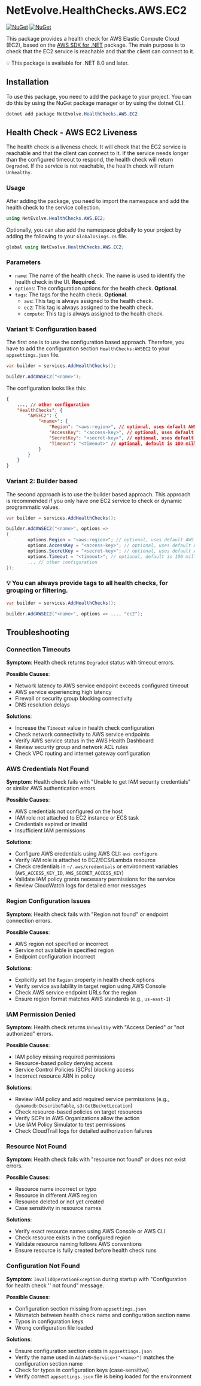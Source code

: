 # NetEvolve.HealthChecks.AWS.EC2

[![NuGet](https://img.shields.io/nuget/v/NetEvolve.HealthChecks.AWS.EC2?logo=nuget)](https://www.nuget.org/packages/NetEvolve.HealthChecks.AWS.EC2/)
[![NuGet](https://img.shields.io/nuget/dt/NetEvolve.HealthChecks.AWS.EC2?logo=nuget)](https://www.nuget.org/packages/NetEvolve.HealthChecks.AWS.EC2/)

This package provides a health check for AWS Elastic Compute Cloud (EC2), based on the [AWS SDK for .NET](https://www.nuget.org/packages/AWSSDK.EC2/) package.
The main purpose is to check that the EC2 service is reachable and that the client can connect to it.

:bulb: This package is available for .NET 8.0 and later.

## Installation
To use this package, you need to add the package to your project. You can do this by using the NuGet package manager or by using the dotnet CLI.
```powershell
dotnet add package NetEvolve.HealthChecks.AWS.EC2
```

## Health Check - AWS EC2 Liveness
The health check is a liveness check. It will check that the EC2 service is reachable and that the client can connect to it.
If the service needs longer than the configured timeout to respond, the health check will return `Degraded`.
If the service is not reachable, the health check will return `Unhealthy`.

### Usage
After adding the package, you need to import the namespace and add the health check to the service collection.
```csharp
using NetEvolve.HealthChecks.AWS.EC2;
```

Optionally, you can also add the namespace globally to your project by adding the following to your `GlobalUsings.cs` file.
```csharp
global using NetEvolve.HealthChecks.AWS.EC2;
```

### Parameters
- `name`: The name of the health check. The name is used to identify the health check in the UI. **Required**.
- `options`: The configuration options for the health check. **Optional**.
- `tags`: The tags for the health check. **Optional**.
  - `aws`: This tag is always assigned to the health check.
  - `ec2`: This tag is always assigned to the health check.
  - `compute`: This tag is always assigned to the health check.

### Variant 1: Configuration based
The first one is to use the configuration based approach. Therefore, you have to add the configuration section `HealthChecks:AWSEC2` to your `appsettings.json` file.
```csharp
var builder = services.AddHealthChecks();

builder.AddAWSEC2("<name>");
```

The configuration looks like this:
```json
{
    ..., // other configuration
    "HealthChecks": {
        "AWSEC2": {
            "<name>": {
                "Region": "<aws-region>", // optional, uses default AWS region if not specified
                "AccessKey": "<access-key>", // optional, uses default AWS credentials if not specified
                "SecretKey": "<secret-key>", // optional, uses default AWS credentials if not specified
                "Timeout": "<timeout>" // optional, default is 100 milliseconds
            }
        }
    }
}
```

### Variant 2: Builder based
The second approach is to use the builder based approach. This approach is recommended if you only have one EC2 service to check or dynamic programmatic values.
```csharp
var builder = services.AddHealthChecks();

builder.AddAWSEC2("<name>", options =>
{
        options.Region = "<aws-region>"; // optional, uses default AWS region if not specified
        options.AccessKey = "<access-key>"; // optional, uses default AWS credentials if not specified
        options.SecretKey = "<secret-key>"; // optional, uses default AWS credentials if not specified
        options.Timeout = "<timeout>"; // optional, default is 100 milliseconds
        ... // other configuration
});
```

### :bulb: You can always provide tags to all health checks, for grouping or filtering.

```csharp
var builder = services.AddHealthChecks();

builder.AddAWSEC2("<name>", options => ..., "ec2");
```

## Troubleshooting

### Connection Timeouts

**Symptom**: Health check returns `Degraded` status with timeout errors.

**Possible Causes**:
- Network latency to AWS service endpoint exceeds configured timeout
- AWS service experiencing high latency
- Firewall or security group blocking connectivity
- DNS resolution delays

**Solutions**:
- Increase the `Timeout` value in health check configuration
- Check network connectivity to AWS service endpoints
- Verify AWS service status in the AWS Health Dashboard
- Review security group and network ACL rules
- Check VPC routing and internet gateway configuration

### AWS Credentials Not Found

**Symptom**: Health check fails with "Unable to get IAM security credentials" or similar AWS authentication errors.

**Possible Causes**:
- AWS credentials not configured on the host
- IAM role not attached to EC2 instance or ECS task
- Credentials expired or invalid
- Insufficient IAM permissions

**Solutions**:
- Configure AWS credentials using AWS CLI: `aws configure`
- Verify IAM role is attached to EC2/ECS/Lambda resource
- Check credentials in `~/.aws/credentials` or environment variables (`AWS_ACCESS_KEY_ID`, `AWS_SECRET_ACCESS_KEY`)
- Validate IAM policy grants necessary permissions for the service
- Review CloudWatch logs for detailed error messages

### Region Configuration Issues

**Symptom**: Health check fails with "Region not found" or endpoint connection errors.

**Possible Causes**:
- AWS region not specified or incorrect
- Service not available in specified region
- Endpoint configuration incorrect

**Solutions**:
- Explicitly set the `Region` property in health check options
- Verify service availability in target region using AWS Console
- Check AWS service endpoint URLs for the region
- Ensure region format matches AWS standards (e.g., `us-east-1`)

### IAM Permission Denied

**Symptom**: Health check returns `Unhealthy` with "Access Denied" or "not authorized" errors.

**Possible Causes**:
- IAM policy missing required permissions
- Resource-based policy denying access
- Service Control Policies (SCPs) blocking access
- Incorrect resource ARN in policy

**Solutions**:
- Review IAM policy and add required service permissions (e.g., `dynamodb:DescribeTable`, `s3:GetBucketLocation`)
- Check resource-based policies on target resources
- Verify SCPs in AWS Organizations allow the action
- Use IAM Policy Simulator to test permissions
- Check CloudTrail logs for detailed authorization failures

### Resource Not Found

**Symptom**: Health check fails with "resource not found" or does not exist errors.

**Possible Causes**:
- Resource name incorrect or typo
- Resource in different AWS region
- Resource deleted or not yet created
- Case sensitivity in resource names

**Solutions**:
- Verify exact resource names using AWS Console or AWS CLI
- Check resource exists in the configured region
- Validate resource naming follows AWS conventions
- Ensure resource is fully created before health check runs

### Configuration Not Found

**Symptom**: `InvalidOperationException` during startup with "Configuration for health check '<name>' not found" message.

**Possible Causes**:
- Configuration section missing from `appsettings.json`
- Mismatch between health check name and configuration section name
- Typos in configuration keys
- Wrong configuration file loaded

**Solutions**:
- Ensure configuration section exists in `appsettings.json`
- Verify the name used in `AddAWS<Service>("<name>")` matches the configuration section name
- Check for typos in configuration keys (case-sensitive)
- Verify correct `appsettings.json` file is being loaded for the environment

